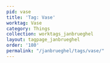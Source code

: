 ```yaml
---
pid: vase
title: 'Tag: Vase'
worktag: Vase
category: Things
collection: worktags_janbrueghel
layout: tagpage_janbrueghel
order: '180'
permalink: "/janbrueghel/tags/vase/"
---
```

